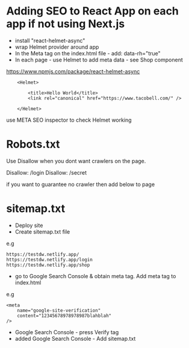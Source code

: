 # Adding SEO to React App on each app if not using Next.js

- install "react-helmet-async"
- wrap Helmet provider around app
- In the Meta tag on the index.html file - add: data-rh="true"
- In each page - use Helmet to add meta data - see Shop component

https://www.npmjs.com/package/react-helmet-async

```
    <Helmet>

        <title>Hello World</title>
        <link rel="canonical" href="https://www.tacobell.com/" />

    </Helmet>
```

use META SEO inspector to check Helmet working

# Robots.txt

Use Disallow when you dont want crawlers on the page.

Disallow: /login Disallow: /secret

if you want to guarantee no crawler then add below to page

<meta name="robots" content="no index" />

# sitemap.txt

- Deploy site
- Create sitemap.txt file

e.g

```
https://testdw.netlify.app/
https://testdw.netlify.app/login
https://testdw.netlify.app/shop

```

- go to Google Search Console & obtain meta tag. Add meta tag to index.html

e.g

```
<meta
    name="google-site-verification"
    content="12345678978978987blahblah"
/>
```

- Google Search Console - press Verify tag
- added Google Search Console - Add sitemap.txt
